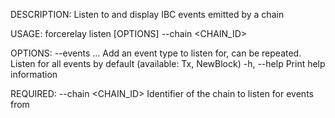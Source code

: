 DESCRIPTION:
Listen to and display IBC events emitted by a chain

USAGE:
    forcerelay listen [OPTIONS] --chain <CHAIN_ID>

OPTIONS:
        --events <EVENT>...    Add an event type to listen for, can be repeated. Listen for all
                               events by default (available: Tx, NewBlock)
    -h, --help                 Print help information

REQUIRED:
        --chain <CHAIN_ID>    Identifier of the chain to listen for events from
